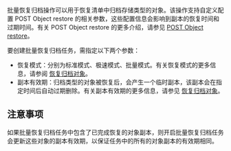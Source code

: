 批量恢复归档操作可以用于恢复清单中归档存储类型的对象。该操作支持自定义配置 POST Object restore 的相关参数，这些配置信息会影响到副本的恢复时间和过期时间。有关 POST Object restore 的更多介绍，请参见 [POST Object restore](https://cloud.tencent.com/document/product/436/12633)。

要创建批量恢复归档任务，需指定以下两个参数：

- 恢复模式：分别为标准模式、极速模式、批量模式。有关恢复模式的更多信息，请参阅 [恢复归档对象](https://cloud.tencent.com/document/product/436/32430)。
- 副本有效期：归档类型的对象被恢复后，会产生一个临时副本，该副本会在指定时间后自动过期删除。有关副本有效期的更多信息，请参见 [恢复归档对象](https://cloud.tencent.com/document/product/436/32430)。

## 注意事项

如果批量恢复归档任务中包含了已完成恢复的对象副本，则开启批量恢复归档任务会更新这些对象的副本有效期，以保证任务中的所有的对象副本的有效期相同。


